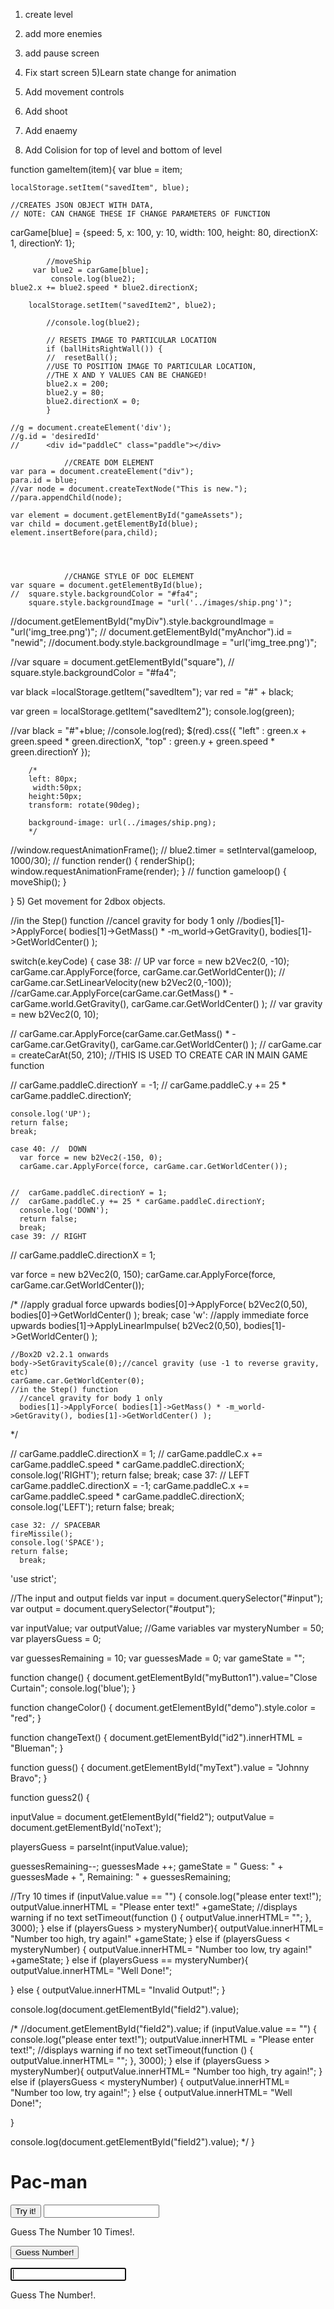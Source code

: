 1) create level
2) add more enemies
3) add pause screen
4) Fix start screen
5)Learn state change for animation


1) Add movement controls
2) Add shoot
3) Add enaemy
4) Add Colision for  top of level and bottom of level



function gameItem(item){
	var blue = item;

	localStorage.setItem("savedItem", blue);

	//CREATES JSON OBJECT WITH DATA,
	// NOTE: CAN CHANGE THESE IF CHANGE PARAMETERS OF FUNCTION
carGame[blue] = {speed: 5,
							x: 100,
							y: 10,
							width: 100,
							height: 80,
							directionX: 1,
							directionY: 1};


			//moveShip
	     var blue2 = carGame[blue];
			 console.log(blue2);
    blue2.x += blue2.speed * blue2.directionX;

		localStorage.setItem("savedItem2", blue2);

			//console.log(blue2);

			// RESETS IMAGE TO PARTICULAR LOCATION
			if (ballHitsRightWall()) {
			//	resetBall();
			//USE TO POSITION IMAGE TO PARTICULAR LOCATION,
			//THE X AND Y VALUES CAN BE CHANGED!
			blue2.x = 200;
			blue2.y = 80;
			blue2.directionX = 0;
			}

	//g = document.createElement('div');
	//g.id = 'desiredId'
	//		<div id="paddleC" class="paddle"></div>

				//CREATE DOM ELEMENT
	var para = document.createElement("div");
	para.id = blue;
	//var node = document.createTextNode("This is new.");
	//para.appendChild(node);

	var element = document.getElementById("gameAssets");
	var child = document.getElementById(blue);
	element.insertBefore(para,child);




				//CHANGE STYLE OF DOC ELEMENT
	var square = document.getElementById(blue);
	//	square.style.backgroundColor = "#fa4";
		square.style.backgroundImage = "url('../images/ship.png')";
//document.getElementById("myDiv").style.backgroundImage = "url('img_tree.png')";
//  document.getElementById("myAnchor").id = "newid";
//document.body.style.backgroundImage = "url('img_tree.png')";

//var square = document.getElementById("square"),
//  square.style.backgroundColor = "#fa4";


var black =localStorage.getItem("savedItem");
var red = "#" + black;

var green  = localStorage.getItem("savedItem2");
	console.log(green);

//var black = "#"+blue;
//console.log(red);
	$(red).css({
		"left" : green.x + green.speed * green.directionX,
		"top" : green.y + green.speed * green.directionY
	});

		/*
		left: 80px;
		 width:50px;
		height:50px;
		transform: rotate(90deg);

		background-image: url(../images/ship.png);
		*/

 //window.requestAnimationFrame();
	// 	blue2.timer = setInterval(gameloop, 1000/30);
	//	function render() {  renderShip();  window.requestAnimationFrame(render);  }
	//	function gameloop() {  moveShip();   }

}
5) Get movement for 2dbox objects.

//in the Step() function
  //cancel gravity for body 1 only
  //bodies[1]->ApplyForce( bodies[1]->GetMass() * -m_world->GetGravity(), bodies[1]->GetWorldCenter() );

switch(e.keyCode) {
  case 38: // UP
  var force = new b2Vec2(0, -10);
    carGame.car.ApplyForce(force, carGame.car.GetWorldCenter());
  //	carGame.car.SetLinearVelocity(new b2Vec2(0,-100));
    //carGame.car.ApplyForce(carGame.car.GetMass() * -carGame.world.GetGravity(), carGame.car.GetWorldCenter() );
    //		var gravity = new b2Vec2(0, 10);

  //	carGame.car.ApplyForce(carGame.car.GetMass() * -carGame.car.GetGravity(), carGame.car.GetWorldCenter() );
    //		carGame.car = createCarAt(50, 210);
    //THIS IS USED TO CREATE CAR IN MAIN GAME function

//	carGame.paddleC.directionY = -1;
//	carGame.paddleC.y += 25 * carGame.paddleC.directionY;


    console.log('UP');
    return false;
    break;

    case 40: //  DOWN
      var force = new b2Vec2(-150, 0);
      carGame.car.ApplyForce(force, carGame.car.GetWorldCenter());


    //	carGame.paddleC.directionY = 1;
    //	carGame.paddleC.y += 25 * carGame.paddleC.directionY;
      console.log('DOWN');
      return false;
      break;
    case 39: // RIGHT
  //	carGame.paddleC.directionX = 1;

  var force = new b2Vec2(0, 150);
    carGame.car.ApplyForce(force, carGame.car.GetWorldCenter());

/*
    //apply gradual force upwards
    bodies[0]->ApplyForce( b2Vec2(0,50), bodies[0]->GetWorldCenter() );
    break;
  case 'w':
    //apply immediate force upwards
    bodies[1]->ApplyLinearImpulse( b2Vec2(0,50), bodies[1]->GetWorldCenter() );

    //Box2D v2.2.1 onwards
    body->SetGravityScale(0);//cancel gravity (use -1 to reverse gravity, etc)
    carGame.car.GetWorldCenter(0);
    //in the Step() function
      //cancel gravity for body 1 only
      bodies[1]->ApplyForce( bodies[1]->GetMass() * -m_world->GetGravity(), bodies[1]->GetWorldCenter() );
*/


//	carGame.paddleC.directionX = 1;
//		carGame.paddleC.x += carGame.paddleC.speed * carGame.paddleC.directionX;
    console.log('RIGHT');
      return false;
      break;
    case 37: // LEFT
    carGame.paddleC.directionX = -1;
    carGame.paddleC.x += carGame.paddleC.speed * carGame.paddleC.directionX;
    console.log('LEFT');
      return false;
      break;

    case 32: // SPACEBAR
    fireMissile();
    console.log('SPACE');
    return false;
      break;


'use strict';

//The input and output fields
var input = document.querySelector("#input");
var output = document.querySelector("#output");

 var inputValue;
var outputValue;
//Game variables
var mysteryNumber = 50;
var playersGuess = 0;

var guessesRemaining = 10;
var guessesMade = 0;
var gameState = "";

function change()
{
    document.getElementById("myButton1").value="Close Curtain";
    console.log('blue');
}

function changeColor() {
  document.getElementById("demo").style.color = "red";
}

function changeText() {
  document.getElementById("id2").innerHTML = "Blueman";
}

function guess() {
  document.getElementById("myText").value = "Johnny Bravo";
}


function guess2() {

inputValue = document.getElementById("field2");
outputValue = document.getElementById('noText');

playersGuess = parseInt(inputValue.value);

guessesRemaining--;
guessesMade ++;
gameState = " Guess: " + guessesMade + ", Remaining: " + guessesRemaining;


  //Try 10 times
  if (inputValue.value == "") {
    console.log("please enter text!");
    outputValue.innerHTML = "Please enter text!" +gameState;
    //displays warning if no text
    setTimeout(function () {
    outputValue.innerHTML= "";
  }, 3000);
} else if (playersGuess > mysteryNumber){
    outputValue.innerHTML= "Number too high, try again!" +gameState;
} else if (playersGuess < mysteryNumber) {
      outputValue.innerHTML= "Number too low, try again!" +gameState;
} else if (playersGuess == mysteryNumber){
    outputValue.innerHTML= "Well Done!";

} else {
    outputValue.innerHTML= "Invalid Output!";
}

  console.log(document.getElementById("field2").value);

/*
  //document.getElementById("field2").value;
  if (inputValue.value == "") {
    console.log("please enter text!");
    outputValue.innerHTML = "Please enter text!";
    //displays warning if no text
    setTimeout(function () {
    outputValue.innerHTML= "";
  }, 3000);
} else if (playersGuess > mysteryNumber){
    outputValue.innerHTML= "Number too high, try again!";
} else if (playersGuess < mysteryNumber) {
      outputValue.innerHTML= "Number too low, try again!";
} else {
    outputValue.innerHTML= "Well Done!";

}

  console.log(document.getElementById("field2").value);
  */
}





<!doctype html>
<html>
<head>
<title>Pacmania</title>
<!--<link rel="stylesheet" href="styles.css">  -->

</head>
<body>
<h1>Pac-man</h1>
  <script src="b.js"></script>
  <!--<link rel="stylesheet" href="styles.css">

  <input onclick="change()" type="button" value="Open Curtain" id="myButton1"></input>
  <p id="demo" onclick="changeColor()">Click me to change my color.</p>
  <p id="id2" >Click button to change text!.</p>
  <input onclick="changeText()" type="button" value="Change Text" id="myButton2"></input>
 -->
  <!-- You will not be able to see this text. -->
  <button onclick="guess()" id="myButton3">Try it!</button>

  <input type="text" id="myText"  >


  <p>Guess The Number 10 Times!.</p>

  <!-- You will not be able to see this text. -->
  <button onclick="guess2()" id="myButton4">Guess Number!</button> <br>

  <input type="text" id="field2" autofocus>

  <p>Guess The Number!.</p>

  <p id="noText"></p>

</body>
</html>
